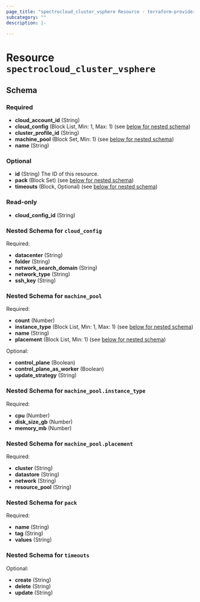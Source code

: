 ```yaml
---
page_title: "spectrocloud_cluster_vsphere Resource - terraform-provider-spectrocloud"
subcategory: ""
description: |-
  
---
```


# Resource `spectrocloud_cluster_vsphere`





## Schema

### Required

- **cloud_account_id** (String)
- **cloud_config** (Block List, Min: 1, Max: 1) (see [below for nested schema](#nestedblock--cloud_config))
- **cluster_profile_id** (String)
- **machine_pool** (Block Set, Min: 1) (see [below for nested schema](#nestedblock--machine_pool))
- **name** (String)

### Optional

- **id** (String) The ID of this resource.
- **pack** (Block Set) (see [below for nested schema](#nestedblock--pack))
- **timeouts** (Block, Optional) (see [below for nested schema](#nestedblock--timeouts))

### Read-only

- **cloud_config_id** (String)

<a id="nestedblock--cloud_config"></a>
### Nested Schema for `cloud_config`

Required:

- **datacenter** (String)
- **folder** (String)
- **network_search_domain** (String)
- **network_type** (String)
- **ssh_key** (String)


<a id="nestedblock--machine_pool"></a>
### Nested Schema for `machine_pool`

Required:

- **count** (Number)
- **instance_type** (Block List, Min: 1, Max: 1) (see [below for nested schema](#nestedblock--machine_pool--instance_type))
- **name** (String)
- **placement** (Block List, Min: 1) (see [below for nested schema](#nestedblock--machine_pool--placement))

Optional:

- **control_plane** (Boolean)
- **control_plane_as_worker** (Boolean)
- **update_strategy** (String)

<a id="nestedblock--machine_pool--instance_type"></a>
### Nested Schema for `machine_pool.instance_type`

Required:

- **cpu** (Number)
- **disk_size_gb** (Number)
- **memory_mb** (Number)


<a id="nestedblock--machine_pool--placement"></a>
### Nested Schema for `machine_pool.placement`

Required:

- **cluster** (String)
- **datastore** (String)
- **network** (String)
- **resource_pool** (String)



<a id="nestedblock--pack"></a>
### Nested Schema for `pack`

Required:

- **name** (String)
- **tag** (String)
- **values** (String)


<a id="nestedblock--timeouts"></a>
### Nested Schema for `timeouts`

Optional:

- **create** (String)
- **delete** (String)
- **update** (String)


